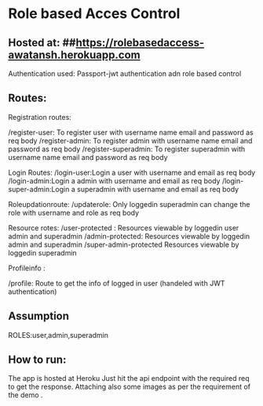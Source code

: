# Role based Acces Control 
## Hosted at:  ##https://rolebasedaccess-awatansh.herokuapp.com

Authentication used: Passport-jwt authentication adn role based control

## Routes:

Registration routes:

/register-user: To register user with username name email and password as req body 
/register-admin:  To register admin with username name email and password as req body
/register-superadmin:  To register superadmin with username name email and password as req body

Login Routes:
/login-user:Login a user with username and email as req body 
/login-admin:Login a admin with username and email as req body 
/login-super-admin:Login a superadmin with username and email as req body 

Roleupdationroute:
/updaterole: Only loggedin superadmin can change the role with username and role as req body

Resource rotes:
/user-protected : Resources viewable by loggedin user admin and superadmin
/admin-protected:  Resources viewable by  loggedin admin and superadmin
/super-admin-protected  Resources viewable by loggedin superadmin

Profileinfo :

/profile: Route to get the info of logged in user (handeled with JWT authentication)

## Assumption
ROLES:user,admin,superadmin

## How to run:

The app is hosted at Heroku 
Just hit the api endpoint with the required req to get the response.
Attaching also some images as per the requirement of the demo .









